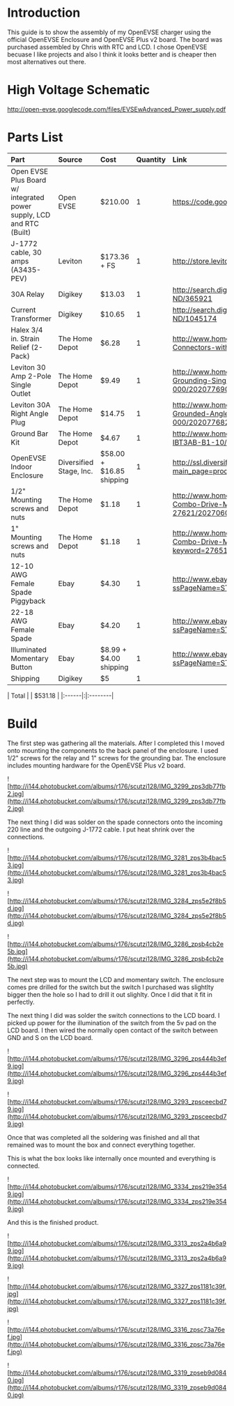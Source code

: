 # Introduction #
This guide is to show the assembly of my OpenEVSE charger using the official OpenEVSE Enclosure and OpenEVSE Plus v2 board. The board was purchased assembled by Chris with RTC and LCD. I chose OpenEVSE becuase I like projects and also I think it looks better and is cheaper then most alternatives out there.

# High Voltage Schematic #
http://open-evse.googlecode.com/files/EVSEwAdvanced_Power_supply.pdf


# Parts List #
| Part | Source | Cost | Quantity | Link |
|:-----|:-------|:-----|:---------|:-----|
| Open EVSE Plus Board w/ integrated power supply, LCD and RTC (Built) | Open EVSE | $210.00 | 1 | https://code.google.com/p/open-evse/wiki/Ordering|
| J-1772 cable, 30 amps (A3435-PEV) | Leviton |   $173.36 + FS | 1 | http://store.leviton.com/dp/B00912OT00#.UD18QGjEV68 |
| 30A Relay | Digikey | $13.03 | 1 | http://search.digikey.com/us/en/products/T92P7D22-12/PB486-ND/365921 |
| Current Transformer | Digikey | $10.65 | 1 | http://search.digikey.com/us/en/products/CR8420-1000-G/582-1018-ND/1045174 |
| Halex 3/4 in. Strain Relief (2-Pack) | The Home Depot | $6.28 | 1 | http://www.homedepot.com/p/Halex-3-4-in-Strain-Relief-Cord-Connectors-with-Gland-Nut-2-Pack-21694/100126837#.UYEwSaKyD8I |
| Leviton 30 Amp 2-Pole Single Outlet| The Home Depot | $9.49 | 1 | http://www.homedepot.com/p/Leviton-30-Amp-2-Pole-Flush-Mount-Self-Grounding-Single-Outlet-Black-R60-05372-000/202077690#.UYEywaKyD8I |
| Leviton 30A Right Angle Plug | The Home Depot | $14.75 | 1 | http://www.homedepot.com/p/Leviton-30-50-Amp-2-Pole-3-Way-Black-Grounded-Angle-Straight-Blade-Plug-R50-00931-000/202077682#.UYEzt6KyD8I |
| Ground Bar Kit | The Home Depot | $4.67 | 1 | http://www.homedepot.com/p/Blackburn-Aluminum-Ground-Bar-Only-IBT3AB-B1-10/202786635#.UYEzaaKyD8I |
| OpenEVSE Indoor Enclosure | Diversified Stage, Inc. | $58.00 + $16.85 shipping | 1 | http://ssl.diversifiedstage.com/estore/index.php?main_page=product_info&products_id=3&zenid=l3sdq75duj52lm2gjlfuavdl71 |
| 1/2" Mounting screws and nuts | The Home Depot| $1.18 | 1 | http://www.homedepot.com/p/8-32-x-1-2-in-Zinc-Plated-Round-Head-Combo-Drive-Machine-Screw-8-Pieces-27621/202706065#.UYE5CKKyD8I |
| 1" Mounting screws and nuts | The Home Depot| $1.18 | 1 | http://www.homedepot.com/p/8-32-x-1-in-Zinc-Plated-Round-Head-Combo-Drive-Machine-Screw-8-Pieces-27651/202706068?keyword=27651#.UYE486KyD8I |
| 12-10 AWG Female Spade Piggyback | Ebay | $4.30 | 1 | http://www.ebay.com/itm/130877054917?ssPageName=STRK:MEWNX:IT&_trksid=p3984.m1439.l2649 |
| 22-18 AWG Female Spade | Ebay | $4.20 | 1 | http://www.ebay.com/itm/140941993829?ssPageName=STRK:MEWNX:IT&_trksid=p3984.m1439.l2649 |
| Illuminated Momentary Button | Ebay | $8.99 + $4.00 shipping | 1 | http://www.ebay.com/itm/130563267308?ssPageName=STRK:MEWAX:IT&_trksid=p3984.m1423.l2649|
| Shipping | Digikey | $5 | 1 |  |


| Total | | $531.18 |
|:------|:|:--------|


# Build #

The first step was gathering all the materials. After I completed this I moved onto mounting the components to the back panel of the enclosure. I used 1/2" screws for the relay and 1" screws for the grounding bar. The enclosure includes mounting hardware for the OpenEVSE Plus v2 board.

![http://i144.photobucket.com/albums/r176/scutzi128/IMG_3299_zps3db77fb2.jpg](http://i144.photobucket.com/albums/r176/scutzi128/IMG_3299_zps3db77fb2.jpg)


The next thing I did was solder on the spade connectors onto the incoming 220 line and the outgoing J-1772 cable. I put heat shrink over the connections.

![http://i144.photobucket.com/albums/r176/scutzi128/IMG_3281_zps3b4bac53.jpg](http://i144.photobucket.com/albums/r176/scutzi128/IMG_3281_zps3b4bac53.jpg)


![http://i144.photobucket.com/albums/r176/scutzi128/IMG_3284_zps5e2f8b5d.jpg](http://i144.photobucket.com/albums/r176/scutzi128/IMG_3284_zps5e2f8b5d.jpg)


![http://i144.photobucket.com/albums/r176/scutzi128/IMG_3286_zpsb4cb2e5b.jpg](http://i144.photobucket.com/albums/r176/scutzi128/IMG_3286_zpsb4cb2e5b.jpg)

The next step was to mount the LCD and momentary switch. The enclosure comes pre drilled for the switch but the switch I purchased was slightlty bigger then the hole so I had to drill it out slighlty. Once I did that it fit in perfectly.

The next thing I did was solder the switch connections to the LCD board. I picked up power for the illumination of the switch from the 5v pad on the LCD board. I then wired the normally open contact of the switch between GND and S on the LCD board.

![http://i144.photobucket.com/albums/r176/scutzi128/IMG_3296_zps444b3ef9.jpg](http://i144.photobucket.com/albums/r176/scutzi128/IMG_3296_zps444b3ef9.jpg)

![http://i144.photobucket.com/albums/r176/scutzi128/IMG_3293_zpsceecbd79.jpg](http://i144.photobucket.com/albums/r176/scutzi128/IMG_3293_zpsceecbd79.jpg)

Once that was completed all the soldering was finished and all that remained was to mount the box and connect everything together.

This is what the box looks like internally once mounted and everything is connected.

![http://i144.photobucket.com/albums/r176/scutzi128/IMG_3334_zps219e3549.jpg](http://i144.photobucket.com/albums/r176/scutzi128/IMG_3334_zps219e3549.jpg)

And this is the finished product.

![http://i144.photobucket.com/albums/r176/scutzi128/IMG_3313_zps2a4b6a99.jpg](http://i144.photobucket.com/albums/r176/scutzi128/IMG_3313_zps2a4b6a99.jpg)


![http://i144.photobucket.com/albums/r176/scutzi128/IMG_3327_zps1181c39f.jpg](http://i144.photobucket.com/albums/r176/scutzi128/IMG_3327_zps1181c39f.jpg)

![http://i144.photobucket.com/albums/r176/scutzi128/IMG_3316_zpsc73a76ef.jpg](http://i144.photobucket.com/albums/r176/scutzi128/IMG_3316_zpsc73a76ef.jpg)

![http://i144.photobucket.com/albums/r176/scutzi128/IMG_3319_zpseb9d0840.jpg](http://i144.photobucket.com/albums/r176/scutzi128/IMG_3319_zpseb9d0840.jpg)